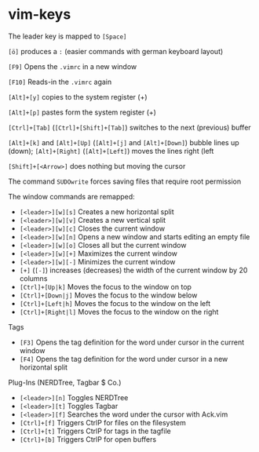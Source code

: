 vim-keys
========

The leader key is mapped to `[Space]`

`[ö]` produces a `:` (easier commands with german keyboard layout)

`[F9]` Opens the `.vimrc` in a new window

`[F10]` Reads-in the `.vimrc` again

`[Alt]+[y]` copies to the system register (+)

`[Alt]+[p]` pastes form the system register (+)

`[Ctrl]+[Tab]` (`[Ctrl]+[Shift]+[Tab]`) switches to the next (previous) buffer

`[Alt]+[k]` and `[Alt]+[Up]` (`[Alt]+[j]` and `[Alt]+[Down]`) bubble lines up (down); `[Alt]+[Right]` (`[Alt]+[Left]`) moves the lines right (left

`[Shift]+[<Arrow>]` does nothing but moving the cursor

The command `SUDOwrite` forces saving files that require root permission

The window commands are remapped:
- `[<leader>][w][s]` Creates a new horizontal split
- `[<leader>][w][v]` Creates a new vertical split
- `[<leader>][w][c]` Closes the current window
- `[<leader>][w][n]` Opens a new window and starts editing an empty file
- `[<leader>][w][o]` Closes all but the current window
- `[<leader>][w][+]` Maximizes the current window
- `[<leader>][w][-]` Minimizes the current window
- `[+]` (`[-]`) increases (decreases) the width of the current window by 20 columns
- `[Ctrl]+[Up|k]` Moves the focus to the window on top
- `[Ctrl]+[Down|j]` Moves the focus to the window below
- `[Ctrl]+[Left|h]` Moves the focus to the window on the left
- `[Ctrl]+[Right|l]` Moves the focus to the window on the right

Tags
- `[F3]` Opens the tag definition for the word under cursor in the current window
- `[F4]` Opens the tag definition for the word under cursor in a new horizontal split

Plug-Ins (NERDTree, Tagbar $ Co.)
- `[<leader>][n]` Toggles NERDTree
- `[<leader>][t]` Toggles Tagbar
- `[<leader>][f]` Searches the word under the cursor with Ack.vim
- `[Ctrl]+[f]` Triggers CtrlP for files on the filesystem
- `[Ctrl]+[t]` Triggers CtrlP for tags in the tagfile
- `[Ctrl]+[b]` Triggers CtrlP for open buffers

